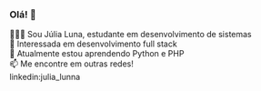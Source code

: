 ### Olá! 👋

🙋🏻‍♀️ Sou Júlia Luna, estudante em desenvolvimento de sistemas <br/>
🔭 Interessada em desenvolvimento full stack <br/>
📓 Atualmente estou aprendendo Python e PHP <br/>
📫 Me encontre em outras redes! <br/>
    linkedin:julia_lunna
